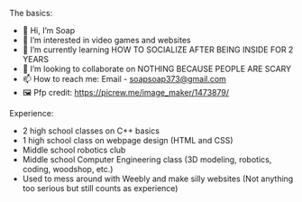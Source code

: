 The basics:

- 👋 Hi, I’m Soap
- 👀 I’m interested in video games and websites
- 🌱 I’m currently learning HOW TO SOCIALIZE AFTER BEING INSIDE FOR 2 YEARS
- 💞️ I’m looking to collaborate on NOTHING BECAUSE PEOPLE ARE SCARY
- 📫 How to reach me: Email - soapsoap373@gmail.com
- 🖼️ Pfp credit: https://picrew.me/image_maker/1473879/

Experience:

- 2 high school classes on C++ basics
- 1 high school class on webpage design (HTML and CSS)
- Middle school robotics club
- Middle school Computer Engineering class (3D modeling, robotics, coding, woodshop, etc.)
- Used to mess around with Weebly and make silly websites (Not anything too serious but still counts as experience)

<!---
Soap-Man/Soap-Man is a ✨ special ✨ repository because its `README.md` (this file) appears on your GitHub profile.
You can click the Preview link to take a look at your changes.
--->
